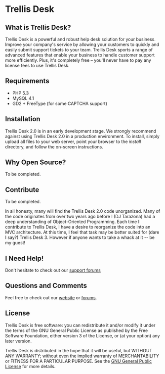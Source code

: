 Trellis Desk
============

What is Trellis Desk?
---------------------

Trellis Desk is a powerful and robust help desk solution for your business.
Improve your company's service by allowing your customers to quickly and easily
submit support tickets to your team.  Trellis Desk sports a range of advanced
features that enable your business to handle customer support more efficiently.
Plus, it's completely free – you'll never have to pay any license fees to use
Trellis Desk.


Requirements
------------

* PHP 5.3
* MySQL 4.1
* GD2 + FreeType (for some CAPTCHA support)


Installation
------------

Trellis Desk 2.0 is in an early development stage.  We strongly recommend
against using Trellis Desk 2.0 in a production environment.  To install, simply
upload all files to your web server, point your browser to the *install*
directory, and follow the on-screen instructions.


Why Open Source?
----------------

To be completed.


Contribute
----------

To be completed.

In all honesty, many will find the Trellis Desk 2.0 code unorganized.  Many of
the code originates from over two years ago before I (DJ Tarazona) had a deep
understanding of Object-Oriented Programming.  Each time I contribute to Trellis
Desk, I have a desire to reorganize the code into an MVC architecture.  At this
time, I feel that task may be better suited for (dare I say?) Trellis Desk 3.
However if anyone wants to take a whack at it -- be my guest!


I Need Help!
------------

Don't hesitate to check out our
[support forums](http://forums.accord5.com/forum/peer-to-peer-support)


Questions and Comments
----------------------

Feel free to check out our [website](http://accord5.com/) or
[forums](http://forums.accord5.com/).


License
-------

Trellis Desk is free software: you can redistribute it and/or modify
it under the terms of the GNU General Public License as published by
the Free Software Foundation, either version 3 of the License, or
(at your option) any later version.

Trellis Desk is distributed in the hope that it will be useful,
but WITHOUT ANY WARRANTY; without even the implied warranty of
MERCHANTABILITY or FITNESS FOR A PARTICULAR PURPOSE.  See the
[GNU General Public License](www.gnu.org/licenses/gpl.txt) for more details.